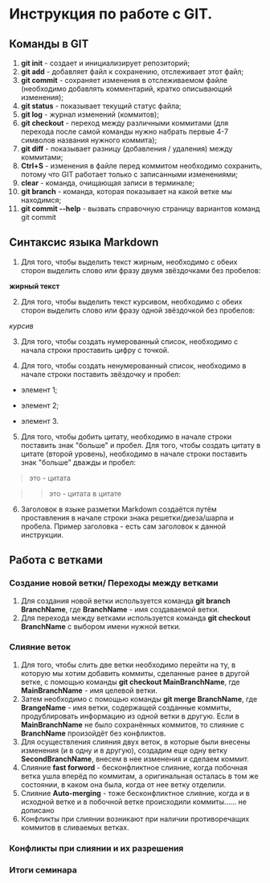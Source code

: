 # Инструкция по работе с GIT. 

## Команды в GIT

1. **git init** - создает и инициализирует репозиторий;
2. **git add** - добавляет файл к сохранению, отслеживает этот файл;
3. **git commit** - сохраняет изменения в отслеживаемом файле (необходимо добавлять комментарий, кратко описывающий изменения);
4. **git status** - показывает текущий статус файла;
5. **git log** - журнал изменений (коммитов);
6. **git checkout** - переход между различными коммитами (для перехода после самой команды нужно набрать первые 4-7 символов названия нужного коммита);
7. **git diff** - показывает разницу (добавления / удаления) между коммитами;
8. **Ctrl+S** - изменения в файле перед коммитом необходимо сохранить, потому что GIT работает только с записанными изменениями;
9. **clear** - команда, очищающая записи в терминале;
10. **git branch** - команда, которая показывает на какой ветке мы находимся;
11. **git commit --help** - вызвать справочную страницу вариантов команд git commit



## Синтаксис языка Markdown

1. Для того, чтобы выделить текст жирным, необходимо с обеих сторон выделить слово или фразу двумя звёздочками без пробелов:

**жирный текст**

2. Для того, чтобы выделить текст курсивом, необходимо с обеих сторон выделить слово или фразу одной звёздочкой без пробелов:

*курсив*

3. Для того, чтобы создать нумерованный список, необходимо с начала строки проставить цифру с точкой.

4. Для того, чтобы создать ненумерованный список, необходимо в начале строки поставить звёздочку и пробел: 

* элемент 1;

* элемент 2;

* элемент 3.

5. Для того, чтобы добить цитату, необходимо в начале строки поставить знак "больше" и пробел. Для того, чтобы создать цитату в цитате (второй уровень), необходимо в начале строки поставить знак "больше" дважды и пробел: 

> это - цитата

>> это - цитата в цитате

6. Заголовок в языке разметки Markdown создаётся путём проставления в начале строки знака решетки/диеза/шарпа и пробела. Пример заголовка - есть сам заголовок к данной инструкции.

## Работа с ветками

### Создание новой ветки/ Переходы между ветками

1. Для создания новой ветки используется команда **git branch BranchName**, где **BranchName** - имя создаваемой ветки.
2. Для перехода между ветками используется команда **git checkout BranchName** с выбором имени нужной ветки.

### Слияние веток

1. Для того, чтобы слить две ветки необходимо перейти на ту, в которую мы хотим добавить коммиты, сделанные ранее в другой ветке, с помощью команды **git checkout MainBranchName**, где **MainBranchName** - имя целевой ветки.
2. Затем необходимо с помощью команды **git merge BranchName**, где **BrangeName** - имя ветки, содержащей созданные коммиты, продублировать информацию из одной ветки в другую. Если в **MainBranchName** не было сохранённых коммитов, то слияние с **BranchName** произойдёт без конфликтов.
3. Для осуществления слияния двух веток, в которые были внесены изменения (и в одну и в другую), создадим еще одну ветку **SecondBranchName**, внесем в нее изменения и сделаем коммит.
4. Слияние **fast forword** - бесконфликтное слияние, когда побочная ветка ушла вперёд по коммитам, а оригинальная осталась в том же состоянии, в каком она была, когда от нее ветку отделили.
5. Слияние **Auto-merging** - тоже бесконфликтное слияние, когда и в исходной ветке и в побочной ветке происходили коммиты...... не дописано
6. Конфликты при слиянии возникают при наличии противоречащих коммитов в сливаемых ветках.

### Конфликты при слиянии и их разрешения

### Итоги семинара

